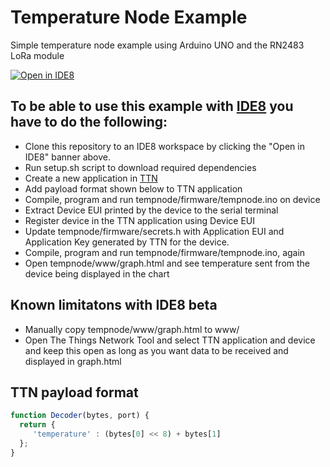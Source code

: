 # Temperature Node Example
Simple temperature node example using Arduino UNO and the RN2483 LoRa module


[![Open in IDE8](https://img.shields.io/badge/Open%20in-IDE8-blue.svg)](https://ide8.io/open?repo=https://github.com/joarolai/tempnode)


## To be able to use this example with [IDE8](https://ide8.io/) you have to do the following:

- Clone this repository to an IDE8 workspace by clicking the "Open in IDE8" banner above.
- Run setup.sh script to download required dependencies
- Create a new application in [TTN](https://www.thethingsnetwork.org/)
- Add payload format shown below to TTN application
- Compile, program and run tempnode/firmware/tempnode.ino on device
- Extract Device EUI printed by the device to the serial terminal
- Register device in the TTN application using Device EUI
- Update tempnode/firmware/secrets.h with Application EUI and Application Key generated by TTN for the device.
- Compile, program and run tempnode/firmware/tempnode.ino, again
- Open tempnode/www/graph.html and see temperature sent from the device being displayed in the chart

## Known limitatons with IDE8 beta

- Manually copy tempnode/www/graph.html to www/
- Open The Things Network Tool and select TTN application and device and keep this open as long as you want data to be received and displayed in graph.html

## TTN payload format

```js
function Decoder(bytes, port) {
  return {
     'temperature' : (bytes[0] << 8) + bytes[1]
  };
}
```
